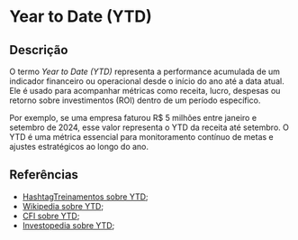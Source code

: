 # Year to Date (YTD)


## Descrição

O termo *Year to Date (YTD)* representa a performance acumulada de um indicador financeiro ou operacional desde o início do ano até a data atual. Ele é usado para acompanhar métricas como receita, lucro, despesas ou retorno sobre investimentos (ROI) dentro de um período específico.

Por exemplo, se uma empresa faturou R$ 5 milhões entre janeiro e setembro de 2024, esse valor representa o YTD da receita até setembro. O YTD é uma métrica essencial para monitoramento contínuo de metas e ajustes estratégicos ao longo do ano.

## Referências

- [HashtagTreinamentos sobre YTD](https://www.hashtagtreinamentos.com/analise-ytd);
- [Wikipedia sobre YTD](https://en.wikipedia.org/wiki/Year-to-date);
- [CFI sobre YTD](https://corporatefinanceinstitute.com/resources/accounting/year-to-date-ytd/);
- [Investopedia sobre YTD](https://www.investopedia.com/ask/answers/060115/how-do-i-calculate-my-yeartodate-ytd-return-my-portfolio.asp);